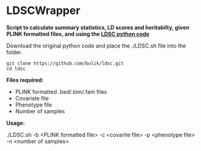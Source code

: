 # LDSCWrapper

**Script to calculate summary statistics, LD scores and heritabilty, given PLINK formatted files, and using the [LDSC python code](https://github.com/bulik/ldsc)**

Download the original python code and place the ./LDSC.sh file into the folder.

```
git clone https://github.com/bulik/ldsc.git
cd ldsc
```

**Files required:**

- PLINK formatted .bed/.bim/.fam files
- Covariate file
- Phenotype file
- Number of samples

**Usage:**

./LDSC.sh -b \<PLINK formatted file\> -c \<covarite file\> -p \<phenotype file\> -n \<number of samples\>
